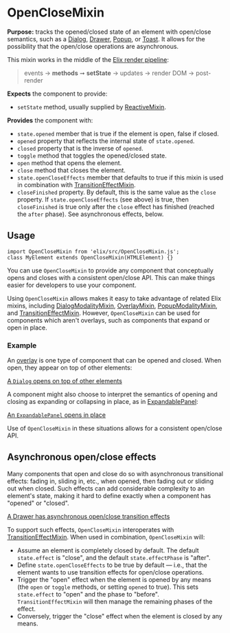 # OpenCloseMixin

**Purpose:** tracks the opened/closed state of an element with open/close semantics, such as a [Dialog](Dialog), [Drawer](Drawer), [Popup](Popup), or [Toast](Toast). It allows for the possibility that the open/close operations are asynchronous.

This mixin works in the middle of the [Elix render pipeline](/documentation#elix-render-pipeline):

> events → **methods** ➞ **setState** → updates → render DOM → post-render

**Expects** the component to provide:
* `setState` method, usually supplied by [ReactiveMixin](ReactiveMixin).

**Provides** the component with:
* `state.opened` member that is true if the element is open, false if closed.
* `opened` property that reflects the internal state of `state.opened`.
* `closed` property that is the inverse of `opened`.
* `toggle` method that toggles the opened/closed state.
* `open` method that opens the element.
* `close` method that closes the element.
* `state.openCloseEffects` member that defaults to true if this mixin is used in combination with [TransitionEffectMixin](TransitionEffectMixin).
* `closeFinished` property. By default, this is the same value as the `close` property. If `state.openCloseEffects` (see above) is true, then `closeFinished` is true only after the `close` effect has finished (reached the `after` phase). See asynchronous effects, below.


## Usage

    import OpenCloseMixin from 'elix/src/OpenCloseMixin.js';
    class MyElement extends OpenCloseMixin(HTMLElement) {}

You can use `OpenCloseMixin` to provide any component that conceptually opens and closes with a consistent open/close API. This can make things easier for developers to use your component.

Using `OpenCloseMixin` allows makes it easy to take advantage of related Elix mixins, including [DialogModalityMixin](DialogModalityMixin), [OverlayMixin](OverlayMixin), [PopupModalityMixin](PopupModalityMixin), and [TransitionEffectMixin](TransitionEffectMixin). However, `OpenCloseMixin` can be used for components which aren't overlays, such as components that expand or open in place.

### Example

An [overlay](OverlayMixin) is one type of component that can be opened and closed. When open, they appear on top of other elements:

[A `Dialog` opens on top of other elements](/demos/dialog.html)

A component might also choose to interpret the semantics of opening and closing as expanding or collapsing in place, as in [ExpandablePanel](ExpandablePanel):

[An `ExpandablePanel` opens in place](/demos/expandablePanel.html)

Use of `OpenCloseMixin` in these situations allows for a consistent open/close API.


## Asynchronous open/close effects

Many components that open and close do so with asynchronous transitional effects: fading in, sliding in, etc., when opened, then fading out or sliding out when closed. Such effects can add considerable complexity to an element's state, making it hard to define exactly when a component has "opened" or "closed".

[A Drawer has asynchronous open/close transition effects](/demos/drawer.html)

To support such effects, `OpenCloseMixin` interoperates with [TransitionEffectMixin](TransitionEffectMixin). When used in combination, `OpenCloseMixin` will:

* Assume an element is completely closed by default. The default `state.effect` is "close", and the default `state.effectPhase` is "after".
* Define `state.openCloseEffects` to be true by default — i.e., that the element wants to use transition effects for open/close operations.
* Trigger the "open" effect when the element is opened by any means (the `open` or `toggle` methods, or setting `opened` to true). This sets `state.effect` to "open" and the phase to "before". `TransitionEffectMixin` will then manage the remaining phases of the effect.
* Conversely, trigger the "close" effect when the element is closed by any means.
